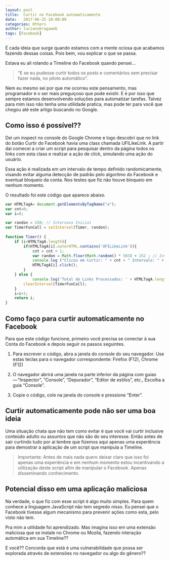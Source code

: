 ```yaml
---
layout: post
title:  Curtir no Facebook automaticamente
date:   2017-06-25 10:00:00
categories: Others
author: lucianobragaweb
tags: [Facebook]
---
```


É cada ideia que surge quando estamos com a mente ociosa que acabamos fazendo dessas coisas. Pois bem, vou explicar o que se passa.

Estava eu ali rolando a Timeline do Facebook quando pensei…

> “E se eu pudesse curtir todos os posts e comentários sem precisar fazer nada, no piloto automático”.

Nem eu mesmo sei por que me ocorreu este pensamento, mas programador é o ser mais preguiçoso que pode existir. E é por isso que sempre estamos desenvolvendo soluções para automatizar tarefas. Talvez para mim isso não tenha uma utilidade pratica, mas pode ter para você que chegou até este artigo buscando no Google.

## Como isso é possível??
Dei um inspect no console do Google Chrome e logo descobri que no link do botão Curtir do Facebook havia uma class chamada UFILikeLink. A partir dai comecei a criar um script para pesquisar dentro da página todos os links com esta class e realizar a ação de click, simulando uma ação do usuário.

Essa ação é realizada em um intervalo de tempo definido randomicamente, visando evitar alguma detecção de padrão pelo algoritmo do Facebook e eventual bloqueio da conta. Nos testes que fiz não houve bloqueio em nenhum momento.

O resultado foi este código que aparece abaixo.

```js
var HTMLTagA= document.getElementsByTagName("a");
var cnt=0;
var i=0;

var randon = 150; // Internavo Inicial
var TimerFunCall = setInterval(Timer, randon);
 
function Timer() {
	if (i<HTMLTagA.length){
		if(HTMLTagA[i].outerHTML.contains('UFILikeLink')){
			cnt = cnt + 1;
			var randon = Math.floor(Math.random() * 503) + 152 ; // Intervalo randomico
			console.log ("Clicou em Curtir: " + cnt + " Intervalo: " + randon); // Mostra mensagem no console
			HTMLTagA[i].click();
		}
	} else {
    		console.log('Total de Links Processados: ' + HTMLTagA.length);
		clearInterval(TimerFunCall);
	}
	i=i+1;
	return i;
}
```

## Como faço para curtir automaticamente no Facebook
Para que este código funcione, primeiro você precisa se conectar à sua Conta do Facebook e depois seguir os passos seguintes.

1. Para escrever o código, abra a janela do console do seu navegador. Use estas teclas para o navegador correspondente: Firefox (F12), Chrome (F12)

2. O navegador abrirá uma janela na parte inferior da página com guias — “Inspector”, “Console”, “Depurador”, “Editor de estilos”, etc.,
Escolha a guia “Console”.

3. Copie o código, cole na janela do console e pressione “Enter”.

## Curtir automaticamente pode não ser uma boa ideia

Uma situação chata que não tem como evitar é que você vai curtir inclusive conteúdo adulto ou assuntos que não são do seu interesse. Então antes de sair curtindo tudo por ai lembre que fizemos aqui apenas uma experiência para demostrar a aplicação de um script que manipula a Timeline.

> Importante: Antes de mais nada quero deixar claro que isso foi apenas uma experiência e em nenhum momento estou incentivando a utilização deste script afim de manipular o Facebook. Apenas disseminando conhecimento.

## Potencial disso em uma aplicação maliciosa
Na verdade, o que fiz com esse script é algo muito simples. Para quem conhece a linguagem JavaScript não tem segredo nisso. Eu pensei que o Facebook tivesse algum mecanismo para prevenir ações como esta, pelo visto não tem.

Pra mim a utilidade foi aprendizado. Mas imagina isso em uma extensão maliciosa que se instale no Chrome ou Mozila, fazendo interação automática em sua Timeline??

E você?? Concorda que está é uma vulnerabilidade que possa ser explorada através de extensões no navegador ou algo do gênero??